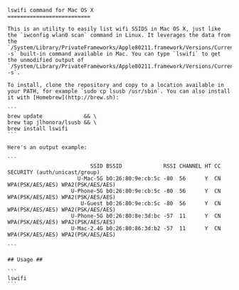     lswifi command for Mac OS X
    ==========================
    
    This is an utility to easily list wifi SSIDS in Mac OS X, just like the `iwconfig wlan0 scan` command in Linux. It leverages the data from the `/System/Library/PrivateFrameworks/Apple80211.framework/Versions/Current/Resources/airport -s` built-in command available in Mac. You can type `lswifi` to get the unmodified output of `/System/Library/PrivateFrameworks/Apple80211.framework/Versions/Current/Resources/airport -s`.
    
    To install, clone the repository and copy to a location available in your PATH, for example `sudo cp lsusb /usr/sbin`. You can also install it with [Homebrew](http://brew.sh):
    
    ```
    brew update             && \
    brew tap jlhonora/lsusb && \
    brew install lswifi
    ```
    
    Here's an output example:
    
    ```
                              SSID BSSID             RSSI CHANNEL HT CC SECURITY (auth/unicast/group)
                          U-Mac-5G b0:26:80:9e:cb:5c -80  56      Y  CN WPA(PSK/AES/AES) WPA2(PSK/AES/AES) 
                        U-Phone-5G b0:26:80:9e:cb:5c -80  56      Y  CN WPA(PSK/AES/AES) WPA2(PSK/AES/AES) 
                           U-Guest b0:26:80:9e:cb:5c -80  56      Y  CN WPA(PSK/AES/AES) WPA2(PSK/AES/AES) 
                        U-Phone-5G b0:26:80:8e:3d:bc -57  11      Y  CN WPA(PSK/AES/AES) WPA2(PSK/AES/AES) 
                        U-Mac-2.4G b0:26:80:86:3d:b2 -57  11      Y  CN WPA(PSK/AES/AES) WPA2(PSK/AES/AES) 
 
    ```
    
    ## Usage ##
    
    ```
    lswifi
    ```
